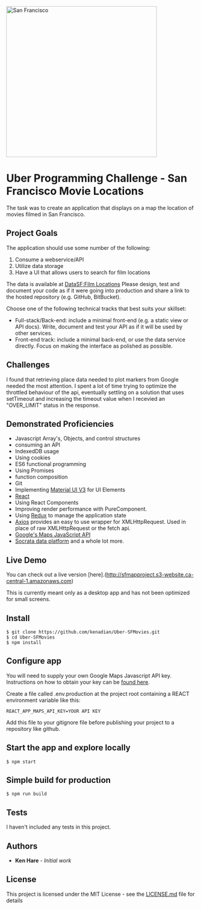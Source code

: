 <img src="http://sfmapproject.s3-website.ca-central-1.amazonaws.com/images/splash.jpg" alt="San Francisco" width="400px" />

# Uber Programming Challenge - San Francisco Movie Locations

The task was to create an application that displays on a map the location of movies filmed in San Francisco.

## Project Goals

The application should use some number of the following:

1. Consume a webservice/API
2. Utilize data storage
3. Have a UI that allows users to search for film locations

The data is available at [DataSF:Film Locations](https://data.sfgov.org)
Please design, test and document your code as if it were going into production and share a link
to the hosted repository (e.g. GitHub, BitBucket).

Choose one of the following technical tracks that best suits your skillset:

- Full-stack/Back-end: include a minimal front-end (e.g. a static view or API docs). Write,
  document and test your API as if it will be used by other services.
- Front-end track: include a minimal back-end, or use the data service directly. Focus on
  making the interface as polished as possible.

## Challenges

I found that retrieving place data needed to plot markers from Google needed the most attention. I spent a lot of time trying to optimize the throttled behaviour of the api, eventually settling on a solution that uses setTimeout and increasing the timeout value when I recevied an "OVER_LIMIT" status in the response.

## Demonstrated Proficiencies

- Javascript Array's, Objects, and control structures
- consuming an API
- IndexedDB usage
- Using cookies
- ES6 functional programming
- Using Promises
- function composition
- Git
- Implementing [Material UI V3](https://v3.material-ui.com) for UI Elements
- [React](https://reactjs.org)
- Using React Components
- Improving render performance with PureComponent.
- Using [Redux](https://redux.js.org) to manage the application state
- [Axios](https://github.com/axios/axios) provides an easy to use wrapper for XMLHttpRequest. Used in place of raw XMLHttpRequest or the fetch api.
- [Google's Maps JavaScript API](https://developers.google.com/maps/documentation/javascript/reference)
- [Socrata data platform](https://www.tylertech.com/products/socrata)
  and a whole lot more.

## Live Demo

You can check out a live version [here].(http://sfmapproject.s3-website.ca-central-1.amazonaws.com)

This is currently meant only as a desktop app and has not been optimized for small screens.

## Install

    $ git clone https://github.com/kenadian/Uber-SFMovies.git
    $ cd Uber-SFMovies
    $ npm install

## Configure app

You will need to supply your own Google Maps Javascript API key. Instructions on how to obtain your key can be [found here](https://developers.google.com/maps/documentation/javascript/get-api-key).

Create a file called .env.production at the project root containing a REACT environment variable like this:

    REACT_APP_MAPS_API_KEY=YOUR API KEY

Add this file to your gitignore file before publishing your project to a repository like github.

## Start the app and explore locally

    $ npm start

## Simple build for production

    $ npm run build

## Tests

I haven't included any tests in this project.

## Authors

- **Ken Hare** - _Initial work_

## License

This project is licensed under the MIT License - see the [LICENSE.md](LICENSE.md) file for details
